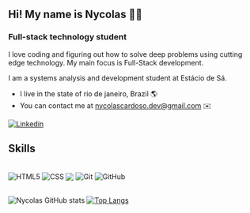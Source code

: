 
## Hi! My name is Nycolas 👋🏽 ##

### Full-stack technology student ###

I love coding and figuring out how to solve deep problems using cutting edge technology. My main focus is Full-Stack development.

I am a systems analysis and development student at Estácio de Sá.

* I live in the state of rio de janeiro, Brazil 🌎
* You can contact me at nycolascardoso.dev@gmail.com ✉️
    
[![Linkedin](https://img.shields.io/badge/LinkedIn-0077B5?style=for-the-badge&logo=linkedin&logoColor=white)](https://linkedin.com/in/nycolas-cardoso06)


## Skills
<div style="display: inline_block"><br>
<img align="center" src="https://img.shields.io/badge/HTML5-E34F26?style=for-the-badge&logo=html5&logoColor=white" alt="HTML5">
<img align="center" src="https://img.shields.io/badge/CSS-239120?&style=for-the-badge&logo=css3&logoColor=white" alt="CSS">
<img align="center" src=https://img.shields.io/badge/JavaScript-F7DF1E?style=for-the-badge&logo=javascript&logoColor=black "alt="JavaScript">
<img align="center" src="https://img.shields.io/badge/GIT-E44C30?style=for-the-badge&logo=git&logoColor=white "alt="Git">
<img align="center" src="https://img.shields.io/badge/GitHub-100000?style=for-the-badge&logo=github&logoColor=white "alt="GitHub">
</div><br>

![Nycolas GitHub stats](https://github-readme-stats.vercel.app/api?username=NycolasC&show_icons=true&theme=tokyonight)
[![Top Langs](https://github-readme-stats.vercel.app/api/top-langs/?username=NycolasC&layout=compact)](https://github.com/NyolasC/github-readme-stats)
